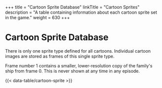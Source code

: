 +++
title = "Cartoon Sprite Database"
linkTitle = "Cartoon Sprites"
description = "A table containing information about each cartoon sprite set in the game."
weight = 630
+++

# Cartoon Sprite Database

There is only one sprite type defined for all cartoons. Individual cartoon images are stored as frames of this single sprite type.

Frame number 1 contains a smaller, lower-resolution copy of the family's ship from frame 0. This is never shown at any time in any episode.

{{< data-table/cartoon-sprite >}}
